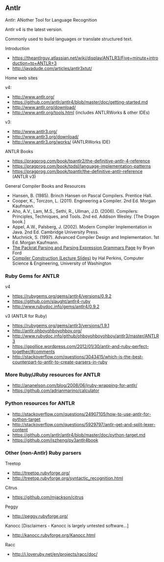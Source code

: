 ## Antlr

Antlr: ANother Tool for Language Recognition

Antlr v4 is the latest version.

Commonly used to build languages or translate structured text.

Introduction

- https://theantlrguy.atlassian.net/wiki/display/ANTLR3/Five+minute+introduction+to+ANTLR+3
- http://javadude.com/articles/antlr3xtut/

Home web sites

v4:
- http://www.antlr.org/
- https://github.com/antlr/antlr4/blob/master/doc/getting-started.md
- http://www.antlr.org/download/
- http://www.antlr.org/tools.html (includes ANTLRWorks & other IDEs)

v3:
- http://www.antlr3.org/
- http://www.antlr3.org/download/
- http://www.antlr3.org/works/ (ANTLRWorks IDE)

ANTLR Books

- https://pragprog.com/book/tpantlr2/the-definitive-antlr-4-reference
- https://pragprog.com/book/tpdsl/language-implementation-patterns
- https://pragprog.com/book/tpantlr/the-definitive-antlr-reference (ANTLR v3)

General Compiler Books and Resources

- Hansen, B. (1985). Brinch Hansen on Pascal Compilers. Prentice Hall.
- Cooper, K., Torczon, L. (2011). Engineering a Compiler. 2nd Ed. Morgan Kaufmann.
- Aho, A.V., Lam, M.S., Sethi, R., Ullman, J.D. (2006). Compilers: Principles, Techniques, and Tools. 2nd ed. Addison Wesley. [The Dragon book.]
- Appel, A.W., Palsberg, J. (2002). Modern Compiler Implementation in Java. 2nd Ed. Cambridge University Press.
- Muchnick, S. (1997). Advanced Compiler Design and Implementation. 1st Ed. Morgan Kaufmann.
- [The Packrat Parsing and Parsing Expression Grammars Page](http://bford.info/packrat/) by Bryan Ford
- [Compiler Construction (Lecture Slides)](http://courses.cs.washington.edu/courses/csep501/08wi/lectures/) by Hal Perkins, Computer Science & Engineering, University of Washington


### Ruby Gems for ANTLR

v4

- https://rubygems.org/gems/antlr4/versions/0.9.2
- https://github.com/slaught/antlr4-ruby
- http://www.rubydoc.info/gems/antlr4/0.9.2

v3 (ANTLR for Ruby)

- https://rubygems.org/gems/antlr3/versions/1.9.1
- http://antlr.ohboyohboyohboy.org/
- http://www.rubydoc.info/github/ohboyohboyohboy/antlr3/master/ANTLR3
- https://gpollice.wordpress.com/2012/01/30/antlr-and-ruby-perfect-together/#comments
- http://stackoverflow.com/questions/3043415/which-is-the-best-counterpart-to-antlr-to-create-parsers-in-ruby

### More Ruby/JRuby resources for ANTLR

- http://ananelson.com/blog/2008/06/jruby-wrapping-for-antlr/
- https://github.com/adrianmarino/calculator

### Python resources for ANTLR

- http://stackoverflow.com/questions/24907105/how-to-use-antlr-for-python-target
- http://stackoverflow.com/questions/5929797/antlr-get-and-split-lexer-content
- https://github.com/antlr/antlr4/blob/master/doc/python-target.md
- https://github.com/jszheng/py3antlr4book

### Other (non-Antlr) Ruby parsers

Treetop

- http://treetop.rubyforge.org/
- http://treetop.rubyforge.org/syntactic_recognition.html

Citrus

- https://github.com/mjackson/citrus

Peggy

- http://peggy.rubyforge.org/

Kanocc [Disclaimers - Kanocc is largely untested software...]

- http://kanocc.rubyforge.org/Kanocc.html

Racc

- http://i.loveruby.net/en/projects/racc/doc/

